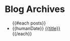 Blog Archives
===

<ul id="blog-archives">
  {{#each posts}}
    <li>
      <time datetime="{{date}}">{{humanDate}}</time>
      <a href="{{permalink}}" rel="bookmark">{{title}}</a>
    </li>
  {{/each}}
</ul>
